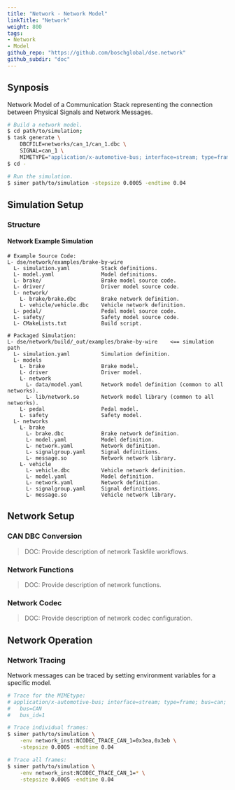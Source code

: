 ```yaml
---
title: "Network - Network Model"
linkTitle: "Network"
weight: 800
tags:
- Network
- Model
github_repo: "https://github.com/boschglobal/dse.network"
github_subdir: "doc"
---
```


## Synposis

Network Model of a Communication Stack representing the connection between Physical Signals and Network Messages.

```bash
# Build a network model.
$ cd path/to/simulation;
$ task generate \
    DBCFILE=networks/can_1/can_1.dbc \
    SIGNAL=can_1 \
    MIMETYPE="application/x-automotive-bus; interface=stream; type=frame; bus=can; schema=fbs; bus_id=1; node_id=1; interface_id=0"
$ cd -

# Run the simulation.
$ simer path/to/simulation -stepsize 0.0005 -endtime 0.04
```


## Simulation Setup

### Structure

#### Network Example Simulation

```text
# Example Source Code:
L- dse/network/examples/brake-by-wire
  L- simulation.yaml          Stack definitions.
  L- model.yaml               Model definitions.
  L- brake/                   Brake model source code.
  L- driver/                  Driver model source code.
  L- network/
    L- brake/brake.dbc        Brake network definition.
    L- vehicle/vehicle.dbc    Vehicle network definition.
  L- pedal/                   Pedal model source code.
  L- safety/                  Safety model source code.
  L- CMakeLists.txt           Build script.

# Packaged Simulation:
L- dse/network/build/_out/examples/brake-by-wire    <== simulation path
  L- simulation.yaml          Simulation definition.
  L- models
    L- brake                  Brake model.
    L- driver                 Driver model.
    L- network
      L- data/model.yaml      Network model definition (common to all networks).
      L- lib/network.so       Network model library (common to all networks).
    L- pedal                  Pedal model.
    L- safety                 Safety model.
  L- networks
    L- brake
      L- brake.dbc            Brake network definition.
      L- model.yaml           Model definition.
      L- network.yaml         Network definition.
      L- signalgroup.yaml     Signal definitions.
      L- message.so           Network network library.
    L- vehicle
      L- vehicle.dbc          Vehicle network definition.
      L- model.yaml           Model definition.
      L- network.yaml         Network definition.
      L- signalgroup.yaml     Signal definitions.
      L- message.so           Vehicle network library.
```


## Network Setup

### CAN DBC Conversion

> DOC: Provide description of network Taskfile workflows.


### Network Functions

> DOC: Provide description of network functions.


### Network Codec

> DOC: Provide description of network codec configuration.


## Network Operation

### Network Tracing

Network messages can be traced by setting environment variables for a specific model.

```bash
# Trace for the MIMEtype:
# application/x-automotive-bus; interface=stream; type=frame; bus=can; schema=fbs; bus_id=1; node_id=2; interface_id=3
#   bus=CAN
#   bus_id=1

# Trace individual frames:
$ simer path/to/simulation \
    -env network_inst:NCODEC_TRACE_CAN_1=0x3ea,0x3eb \
    -stepsize 0.0005 -endtime 0.04

# Trace all frames:
$ simer path/to/simulation \
    -env network_inst:NCODEC_TRACE_CAN_1=* \
    -stepsize 0.0005 -endtime 0.04
```
